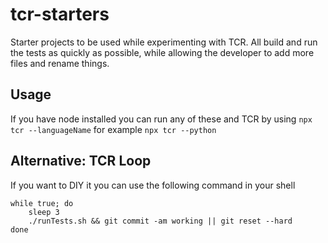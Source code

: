 # tcr-starters

Starter projects to be used while experimenting with TCR. 
All build and run the tests as quickly as possible, while allowing the developer to add more files and rename things.

## Usage

If you have node installed you can run any of these and TCR by using `npx tcr --languageName` for example `npx tcr --python`

## Alternative: TCR Loop

If you want to DIY it you can use the following command in your shell

```
while true; do
    sleep 3
    ./runTests.sh && git commit -am working || git reset --hard
done
```
